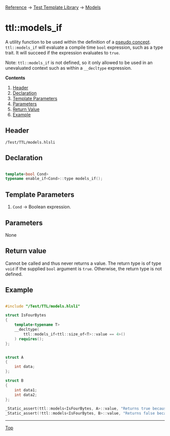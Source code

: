 [Reference](../../ShaderTestFramework.md) -> [Test Template Library](../TTL.md) -> [Models](./ModelsHeader.md)

# ttl::models_if

A utility function to be used within the definition of a [pseudo concept](../PseudoConcepts.md). `ttl::models_if` will evaluate a compile time `bool` expression, such as a type trait. It will succeed if the expression evaluates to `true`.

Note: `ttl::models_if` is not defined, so it only allowed to be used in an unevaluated context such as within a `__decltype` expression.

**Contents**
1. [Header](#header)
2. [Declaration](#declaration)
3. [Template Parameters](#template-parameters)
4. [Parameters](#parameters)
5. [Return Value](#return-value)
6. [Example](#example)

## Header

`/Test/TTL/models.hlsli`

## Declaration

```c++

template<bool Cond>
typename enable_if<Cond>::type models_if();

```

## Template Parameters

1. `Cond` -> Boolean expression.

## Parameters

None

## Return value

Cannot be called and thus never returns a value. The return type is of type `void` if the supplied `bool` argument is `true`. Otherwise, the return type is not defined.

## Example

```c++

#include "/Test/TTL/models.hlsli"

struct IsFourBytes
{
    template<typename T>
    __decltype(
        ttl::models_if<ttl::size_of<T>::value == 4>()
    ) requires();
};


struct A
{
    int data;
};

struct B
{
    int data1;
    int data2;
};

_Static_assert(ttl::models<IsFourBytes, A>::value, "Returns true because A is 4 bytes");
_Static_assert(!ttl::models<IsFourBytes, B>::value, "Returns false because B is not 4 bytes");

```
---

[Top](#ttlmodels_if)